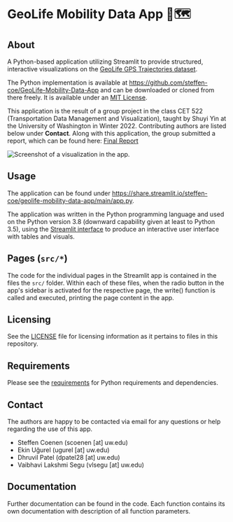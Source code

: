 # GeoLife Mobility Data App 🌆🗺️

## About

A Python-based application utilizing Streamlit to provide structured, interactive visualizations on the [GeoLife GPS Trajectories dataset](https://www.microsoft.com/en-us/download/details.aspx?id=52367&from=https%3A%2F%2Fresearch.microsoft.com%2Fen-us%2Fdownloads%2Fb16d359d-d164-469e-9fd4-daa38f2b2e13%2F).

The Python implementation is available at <https://github.com/steffen-coe/GeoLife-Mobility-Data-App> and can be downloaded or cloned from there freely. It is available under an [MIT License](LICENSE).

This application is the result of a group project in the class CET 522 (Transportation Data Management and Visualization), taught by Shuyi Yin at the University of Washington in Winter 2022. Contributing authors are listed below under **Contact**. Along with this application, the group submitted a report, which can be found here: [Final Report](https://github.com/steffen-coe/GeoLife-Mobility-Data-App/blob/main/Final%20Project%20Report.pdf)

![Screenshot of a visualization in the app.](img/screenshot_01.png)

## Usage

The application can be found under <https://share.streamlit.io/steffen-coe/geolife-mobility-data-app/main/app.py>.

The application was written in the Python programming language and used on the Python version 3.8 (downward capability given at least to Python 3.5), using the [Streamlit interface](https://streamlit.io/) to produce an interactive user interface with tables and visuals.

## Pages (`src/*`)

The code for the individual pages in the Streamlit app is contained in the files the `src/` folder. Within each of these files, when the radio button in the app's sidebar is activated for the respective page, the write() function is called and executed, printing the page content in the app.

## Licensing

See the [LICENSE](LICENSE) file for licensing information as it pertains to files in this repository.

## Requirements

Please see the [requirements](requirements.txt) for Python requirements and dependencies.

## Contact

The authors are happy to be contacted via email for any questions or help regarding the use of this app.

+ Steffen Coenen (scoenen [at] uw.edu)
+ Ekin Uğurel (ugurel [at] uw.edu)
+ Dhruvil Patel (dpatel28 [at] uw.edu)
+ Vaibhavi Lakshmi Segu (vlsegu [at] uw.edu)

## Documentation

Further documentation can be found in the code. Each function contains its own documentation with description of all function parameters.
